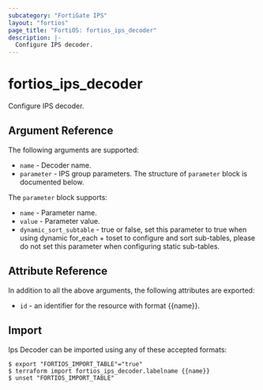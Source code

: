 ```yaml
---
subcategory: "FortiGate IPS"
layout: "fortios"
page_title: "FortiOS: fortios_ips_decoder"
description: |-
  Configure IPS decoder.
---
```


# fortios_ips_decoder
Configure IPS decoder.

## Argument Reference


The following arguments are supported:

* `name` - Decoder name.
* `parameter` - IPS group parameters. The structure of `parameter` block is documented below.

The `parameter` block supports:

* `name` - Parameter name.
* `value` - Parameter value.
* `dynamic_sort_subtable` - true or false, set this parameter to true when using dynamic for_each + toset to configure and sort sub-tables, please do not set this parameter when configuring static sub-tables.

## Attribute Reference

In addition to all the above arguments, the following attributes are exported:
* `id` - an identifier for the resource with format {{name}}.

## Import

Ips Decoder can be imported using any of these accepted formats:
```
$ export "FORTIOS_IMPORT_TABLE"="true"
$ terraform import fortios_ips_decoder.labelname {{name}}
$ unset "FORTIOS_IMPORT_TABLE"
```
